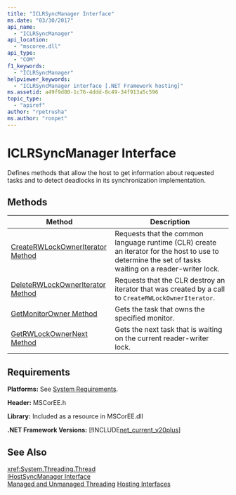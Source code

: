 ```yaml
---
title: "ICLRSyncManager Interface"
ms.date: "03/30/2017"
api_name: 
  - "ICLRSyncManager"
api_location: 
  - "mscoree.dll"
api_type: 
  - "COM"
f1_keywords: 
  - "ICLRSyncManager"
helpviewer_keywords: 
  - "ICLRSyncManager interface [.NET Framework hosting]"
ms.assetid: a49f9d80-1c76-4ddd-8c49-34f913a5c596
topic_type: 
  - "apiref"
author: "rpetrusha"
ms.author: "ronpet"
---
```

# ICLRSyncManager Interface
Defines methods that allow the host to get information about requested tasks and to detect deadlocks in its synchronization implementation.  

## Methods  


|Method|Description|  
|------------|-----------------|  
|[CreateRWLockOwnerIterator Method](iclrsyncmanager-createrwlockowneriterator-method.md)|Requests that the common language runtime (CLR) create an iterator for the host to use to determine the set of tasks waiting on a reader-writer lock.|  
|[DeleteRWLockOwnerIterator Method](iclrsyncmanager-deleterwlockowneriterator-method.md)|Requests that the CLR destroy an iterator that was created by a call to `CreateRWLockOwnerIterator`.|  
|[GetMonitorOwner Method](iclrsyncmanager-getmonitorowner-method.md)|Gets the task that owns the specified monitor.|  
|[GetRWLockOwnerNext Method](iclrsyncmanager-getrwlockownernext-method.md)|Gets the next task that is waiting on the current reader-writer lock.|  

## Requirements  
 **Platforms:** See [System Requirements](../../get-started/system-requirements.md).  

 **Header:** MSCorEE.h  

 **Library:** Included as a resource in MSCorEE.dll  

 **.NET Framework Versions:** [!INCLUDE[net_current_v20plus](../../../../includes/net-current-v20plus-md.md)]  

## See Also  
 <xref:System.Threading.Thread>  
 [IHostSyncManager Interface](ihostsyncmanager-interface.md)  
 [Managed and Unmanaged Threading](https://msdn.microsoft.com/library/db425c20-4b2f-4433-bf96-76071c7881e5(v=vs.100))  
 [Hosting Interfaces](hosting-interfaces.md)
